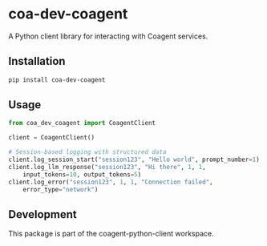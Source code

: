 # coa-dev-coagent

A Python client library for interacting with Coagent services.

## Installation

```bash
pip install coa-dev-coagent
```

## Usage

```python
from coa_dev_coagent import CoagentClient

client = CoagentClient()

# Session-based logging with structured data
client.log_session_start("session123", "Hello world", prompt_number=1)
client.log_llm_response("session123", "Hi there", 1, 1,
    input_tokens=10, output_tokens=5)
client.log_error("session123", 1, 1, "Connection failed",
    error_type="network")
```

## Development

This package is part of the coagent-python-client workspace.